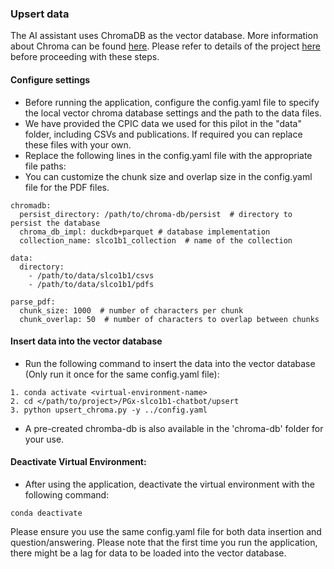 ### Upsert data

The AI assistant uses ChromaDB as the vector database. More information about Chroma can be found [here](https://docs.trychroma.com/).
Please refer to details of the project [here](https://github.com/BCM-HGSC/PGx-slco1b1-chatbot/blob/main/README.md) before proceeding with these steps.

#### Configure settings

* Before running the application, configure the config.yaml file to specify the local vector chroma database settings and the path to the data files.
* We have provided the CPIC data we used for this pilot in the "data" folder, including CSVs and publications. If required you can replace these files with your own.
* Replace the following lines in the config.yaml file with the appropriate file paths:
* You can customize the chunk size and overlap size in the config.yaml file for the PDF files.

```commandline
chromadb:
  persist_directory: /path/to/chroma-db/persist  # directory to persist the database
  chroma_db_impl: duckdb+parquet # database implementation
  collection_name: slco1b1_collection  # name of the collection

data:
  directory:
    - /path/to/data/slco1b1/csvs
    - /path/to/data/slco1b1/pdfs

parse_pdf:
  chunk_size: 1000  # number of characters per chunk
  chunk_overlap: 50  # number of characters to overlap between chunks
```
####  Insert data into the vector database
* Run the following command to insert the data into the vector database (Only run it once for the same config.yaml file):
```
1. conda activate <virtual-environment-name>
2. cd </path/to/project>/PGx-slco1b1-chatbot/upsert
3. python upsert_chroma.py -y ../config.yaml
```
* A pre-created chromba-db is also available in the 'chroma-db' folder for your use.

#### Deactivate Virtual Environment:
* After using the application, deactivate the virtual environment with the following command:
```commandline
conda deactivate  
```
Please ensure you use the same config.yaml file for both data insertion and question/answering. Please note that the first time you run the application, there might be a lag for data to be loaded into the vector database. 
